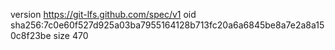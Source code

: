 version https://git-lfs.github.com/spec/v1
oid sha256:7c0e60f527d925a03ba7955164128b713fc20a6a6845be8a7e2a8a150c8f23be
size 470
